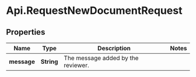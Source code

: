 # Api.RequestNewDocumentRequest

## Properties

Name | Type | Description | Notes
------------ | ------------- | ------------- | -------------
**message** | **String** | The message added by the reviewer. | 


